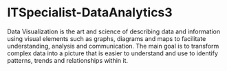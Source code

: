 # ITSpecialist-DataAnalytics3
Data Visualization is the art and science of describing data and information using visual elements such as graphs, diagrams and maps to facilitate understanding, analysis and communication. The main goal is to transform complex data into a picture that is easier to understand and use to identify patterns, trends and relationships within it.

